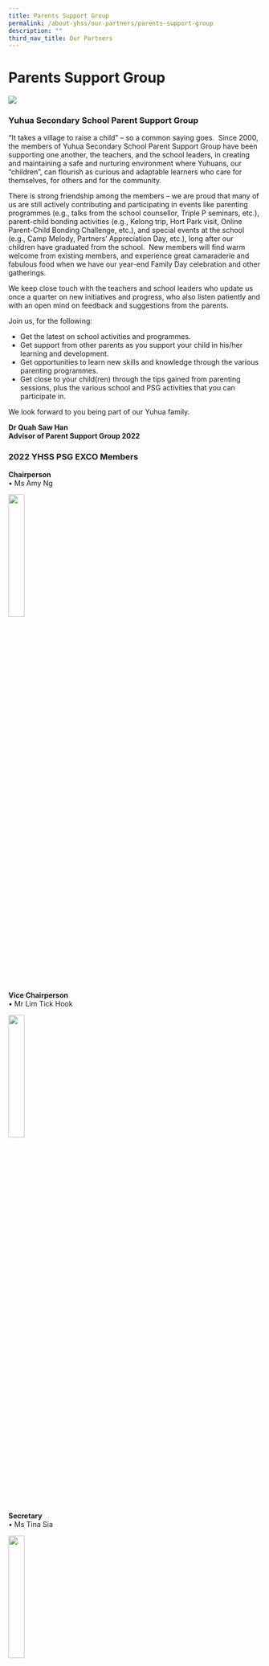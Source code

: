 ```yaml
---
title: Parents Support Group
permalink: /about-yhss/our-partners/parents-support-group
description: ""
third_nav_title: Our Partners
---
```

# **Parents Support Group**

![](/images/PSG%20Group%20Photo.jpeg)

### Yuhua Secondary School Parent Support Group

“It takes a village to raise a child” – so a common saying goes.  Since 2000, the members of Yuhua Secondary School Parent Support Group have been supporting one another, the teachers, and the school leaders, in creating and maintaining a safe and nurturing environment where Yuhuans, our “children”, can flourish as curious and adaptable learners who care for themselves, for others and for the community.  

There is strong friendship among the members – we are proud that many of us are still actively contributing and participating in events like parenting programmes (e.g., talks from the school counsellor, Triple P seminars, etc.), parent-child bonding activities (e.g., Kelong trip, Hort Park visit, Online Parent-Child Bonding Challenge, etc.), and special events at the school (e.g., Camp Melody, Partners’ Appreciation Day, etc.), long after our children have graduated from the school.  New members will find warm welcome from existing members, and experience great camaraderie and fabulous food when we have our year-end Family Day celebration and other gatherings.

We keep close touch with the teachers and school leaders who update us once a quarter on new initiatives and progress, who also listen patiently and with an open mind on feedback and suggestions from the parents.

  

Join us, for the following:

* Get the latest on school activities and programmes.
* Get support from other parents as you support your child in his/her learning and development.
* Get opportunities to learn new skills and knowledge through the various parenting programmes.
* Get close to your child(ren) through the tips gained from parenting sessions, plus the various school and PSG activities that you can participate in.

We look forward to you being part of our Yuhua family.   

**Dr Quah Saw Han**   
**Advisor of Parent Support Group 2022**

### 2022 YHSS PSG EXCO Members

**Chairperson**  
• Ms Amy Ng

<img src="/images/Amy.jpeg" 
     style="width:25%">

**Vice Chairperson**    
• Mr Lim Tick Hook

<img src="/images/Lim%20Tick%20Hook.jpeg" 
     style="width:25%">

**Secretary**  
• Ms Tina Sia

<img src="/images/Tina.jpeg" 
     style="width:25%">

**Events Coordinator**  
• Mr Gregory Poo

<img src="/images/Gregory.jpeg" 
     style="width:25%">


**Advisor**    
• Dr Quah Saw Han

<img src="/images/Saw%20Han.jpeg" 
     style="width:25%">

### PSG Gallery

##### Career Guidance sharing 2014 by parent-support group members

![](/images/cce28d6d3_64918.jpg)

![](/images/9d5e1c1b1_64919.jpg)

![](/images/c4dbd2b39_64920.jpg)

##### Effective Parenting Style Workshop

![](/images/410494a30_64922.jpg)

##### Family bonding adventure & activity

![](/images/ec52ebb72_64924.jpg)

![](/images/d85eed3bf_64925.jpg)

![](/images/6a1c2532e_64926.jpg)

##### idk what

![](/images/58eedf2e4_64928.jpg)

![](/images/a6acd9f4c_64929.jpg)

![](/images/2dbeceaba_64930.jpg)

![](/images/c949c82af_64931.jpg)

![](/images/5cbededc6_64932.jpg)

![](/images/89cdb82b6_64933.jpg)

![](/images/0d89c79b0_64934.png)

### Sign up for Parent Support Group

Fill in the form [here](https://form.gov.sg/61c8f7732efd780012552976).